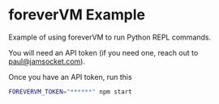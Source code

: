 # foreverVM Example

Example of using foreverVM to run Python REPL commands.

You will need an API token (if you need one, reach out to [paul@jamsocket.com](mailto:paul@jamsocket.com)).

Once you have an API token, run this

```sh
FOREVERVM_TOKEN="******" npm start
```
